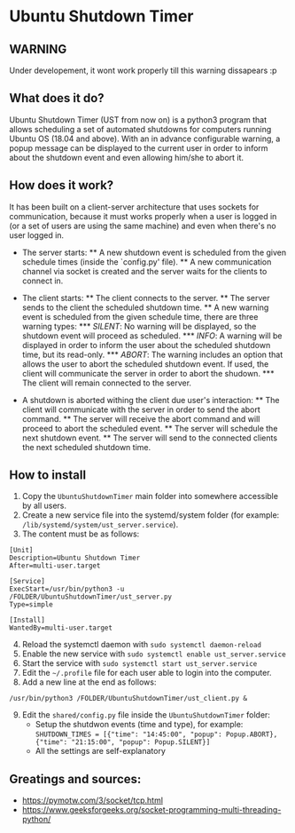# Ubuntu Shutdown Timer

## WARNING
Under developement, it wont work properly till this warning dissapears :p

## What does it do?
Ubuntu Shutdown Timer (UST from now on) is a python3 program that allows scheduling a set of automated shutdowns for computers running Ubuntu OS (18.04 and above). With an in advance configurable warning, a popup message can be displayed to the current user in order to inform about the shutdown event and even allowing him/she to abort it.

## How does it work?
It has been built on a client-server architecture that uses sockets for communication, because it must works properly when a user is logged in (or a set of users are using the same machine) and even when there's no user logged in. 

* The server starts:
** A new shutdown event is scheduled from the given schedule times (inside the `config.py' file).
** A new communication channel via socket is created and the server waits for the clients to connect in.

* The client starts:
** The client connects to the server.
** The server sends to the client the scheduled shutdown time.
** A new warning event is scheduled from the given schedule time, there are three warning types:
*** *SILENT*: No warning will be displayed, so the shutdown event will proceed as scheduled.
*** *INFO*: A warning will be displayed in order to inform the user about the scheduled shutdown time, but its read-only.
*** *ABORT*: The warning includes an option that allows the user to abort the scheduled shutdown event. If used, the client will communicate the server in order to abort the shudown.
*** The client will remain connected to the server.

* A shutdown is aborted withing the client due user's interaction:
** The client will communicate with the server in order to send the abort command.
** The server will receive the abort command and will proceed to abort the scheduled event.
** The server will schedule the next shutdown event.
** The server will send to the connected clients the next scheduled shutdown time.

## How to install
1. Copy the `UbuntuShutdownTimer` main folder into somewhere accessible by all users.
2. Create a new service file into the systemd/system folder (for example: `/lib/systemd/system/ust_server.service`).
3. The content must be as follows:
```
[Unit]
Description=Ubuntu Shutdown Timer
After=multi-user.target

[Service]
ExecStart=/usr/bin/python3 -u /FOLDER/UbuntuShutdownTimer/ust_server.py
Type=simple

[Install]
WantedBy=multi-user.target
```
4. Reload the systemctl daemon with `sudo systemctl daemon-reload`
5. Enable the new service with `sudo systemctl enable ust_server.service`
6. Start the service with `sudo systemctl start ust_server.service`
7. Edit the `~/.profile` file for each user able to login into the computer.
8. Add a new line at the end as follows:
 ```
 /usr/bin/python3 /FOLDER/UbuntuShutdownTimer/ust_client.py &
 ```

9. Edit the `shared/config.py` file inside the `UbuntuShutdownTimer` folder:
    - Setup the shutdwon events (time and type), for example: 
    `SHUTDOWN_TIMES = [{"time": "14:45:00", "popup": Popup.ABORT}, {"time": "21:15:00", "popup": Popup.SILENT}]` 
    - All the settings are self-explanatory


## Greatings and sources:
* https://pymotw.com/3/socket/tcp.html
* https://www.geeksforgeeks.org/socket-programming-multi-threading-python/
